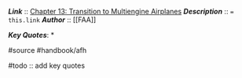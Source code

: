 ***Link***      :: [Chapter 13: Transition to Multiengine Airplanes](https://www.faa.gov/sites/faa.gov/files/regulations_policies/handbooks_manuals/aviation/airplane_handbook/14_afh_ch13.pdf)
***Description***      :: `= this.link`
***Author*** :: [[FAA]]

***Key Quotes***:
* 

#source #handbook/afh 

#todo :: add key quotes
